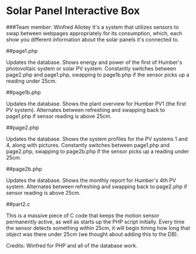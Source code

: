 # Solar Panel Interactive Box
###Team member: Winfred Allotey
It's a system that utilizes sensors to swap between webpages appropriately for its consumption, which, each show you different information about the solar panels it's connected to.

##page1.php

Updates the database. Shows energy and power of the first of Humber's photovoltaic system or solar PV system. Constantly switches between page2.php and page1.php, swapping to page1b.php if the sensor picks up a reading under 25cm.

##page1b.php

Updates the database. Shows the plant overview for Humber PV1 (the first PV system). Alternates between refreshing and swapping back to page1.php if sensor reading is above 25cm.

##page2.php

Updates the database. Shows the system profiles for the PV systems 1 and 4, along with pictures. Constantly switches between page1.php and page2.php, swapping to page2b.php if the sensor picks up a reading under 25cm.

##page2b.php

Updates the database. Shows the monthly report for Humber's 4th PV system. Alternates between refreshing and swapping back to page2.php if sensor reading is above 25cm.

##part2.c

This is a massive piece of C code that keeps the motion sensor permanently active, as well as starts up the PHP script initially. Every time the sensor detects something within 25cm, it will begin timing how long that object was there under 25cm (we thought about adding this to the DB).

Credits: Winfred for PHP and all of the database work.

